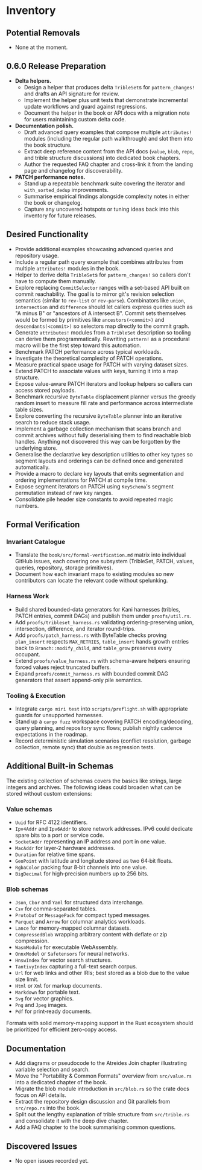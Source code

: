 # Inventory

## Potential Removals
- None at the moment.

## 0.6.0 Release Preparation
- **Delta helpers.**
  - Design a helper that produces delta `TribleSet`s for `pattern_changes!` and
    drafts an API signature for review.
  - Implement the helper plus unit tests that demonstrate incremental update
    workflows and guard against regressions.
  - Document the helper in the book or API docs with a migration note for users
    maintaining custom delta code.
- **Documentation polish.**
  - Draft advanced query examples that compose multiple `attributes!` modules
    (including the regular path walkthrough) and slot them into the book
    structure.
  - Extract deep reference content from the API docs (`value`, `blob`, `repo`,
    and trible structure discussions) into dedicated book chapters.
  - Author the requested FAQ chapter and cross-link it from the landing page and
    changelog for discoverability.
- **PATCH performance notes.**
  - Stand up a repeatable benchmark suite covering the iterator and
    `with_sorted_dedup` improvements.
  - Summarise empirical findings alongside complexity notes in either the book
    or changelog.
  - Capture any uncovered hotspots or tuning ideas back into this inventory for
    future releases.

## Desired Functionality
- Provide additional examples showcasing advanced queries and repository usage.
- Include a regular path query example that combines attributes from multiple
  `attributes!` modules in the book.
- Helper to derive delta `TribleSet`s for `pattern_changes!` so callers don't
  have to compute them manually.
- Explore replacing `CommitSelector` ranges with a set-based API
  built on commit reachability. The goal is to mirror git's revision
  selection semantics (similar to `rev-list` or `rev-parse`).
  Combinators like `union`, `intersection` and `difference` should let
  callers express queries such as "A minus B" or "ancestors of A
  intersect B". Commit sets themselves would be formed by primitives
  like `ancestors(<commit>)` and `descendants(<commit>)` so selectors
  map directly to the commit graph.
- Generate `attributes!` modules from a `TribleSet` description so tooling can
  derive them programmatically. Rewriting `pattern!` as a procedural
  macro will be the first step toward this automation.
- Benchmark PATCH performance across typical workloads.
- Investigate the theoretical complexity of PATCH operations.
- Measure practical space usage for PATCH with varying dataset sizes.
- Extend PATCH to associate values with keys, turning it into a map structure.
- Expose value-aware PATCH iterators and lookup helpers so callers can access
  stored payloads.
- Benchmark recursive `ByteTable` displacement planner versus the greedy random insert to measure fill rate and performance across intermediate table sizes.
- Explore converting the recursive `ByteTable` planner into an iterative search to reduce stack usage.
- Implement a garbage collection mechanism that scans branch and commit
  archives without fully deserialising them to find reachable blob handles.
  Anything not discovered this way can be forgotten by the underlying store.
- Generalise the declarative key description utilities to other key types so
  segment layouts and orderings can be defined once and generated automatically.
- Provide a macro to declare key layouts that emits segmentation and
  ordering implementations for PATCH at compile time.
- Expose segment iterators on PATCH using `KeySchema`'s segment permutation instead of raw key ranges.
- Consolidate pile header size constants to avoid repeated magic numbers.

## Formal Verification
### Invariant Catalogue
- Translate the `book/src/formal-verification.md` matrix into individual GitHub
  issues, each covering one subsystem (TribleSet, PATCH, values, queries,
  repository, storage primitives).
- Document how each invariant maps to existing modules so new contributors can
  locate the relevant code without spelunking.

### Harness Work
- Build shared bounded-data generators for Kani harnesses (tribles, PATCH
  entries, commit DAGs) and publish them under `proofs/util.rs`.
- Add `proofs/tribleset_harness.rs` validating ordering-preserving union,
  intersection, difference, and iterator round-trips.
- Add `proofs/patch_harness.rs` with ByteTable checks proving `plan_insert`
  respects `MAX_RETRIES`, `table_insert` hands growth entries back to
  `Branch::modify_child`, and `table_grow` preserves every occupant.
- Extend `proofs/value_harness.rs` with schema-aware helpers ensuring forced
  values reject truncated buffers.
- Expand `proofs/commit_harness.rs` with bounded commit DAG generators that
  assert append-only pile semantics.

### Tooling & Execution
- Integrate `cargo miri test` into `scripts/preflight.sh` with appropriate
  guards for unsupported harnesses.
- Stand up a `cargo fuzz` workspace covering PATCH encoding/decoding, query
  planning, and repository sync flows; publish nightly cadence expectations in
  the roadmap.
- Record deterministic simulation scenarios (conflict resolution, garbage
  collection, remote sync) that double as regression tests.

## Additional Built-in Schemas
The existing collection of schemas covers the basics like strings, large
integers and archives.  The following ideas could broaden what can be stored
without custom extensions:

### Value schemas
- `Uuid` for RFC&nbsp;4122 identifiers.
- `Ipv4Addr` and `Ipv6Addr` to store network addresses.  IPv6 could dedicate
  spare bits to a port or service code.
- `SocketAddr` representing an IP address and port in one value.
- `MacAddr` for layer‑2 hardware addresses.
- `Duration` for relative time spans.
- `GeoPoint` with latitude and longitude stored as two 64‑bit floats.
- `RgbaColor` packing four 8‑bit channels into one value.
- `BigDecimal` for high‑precision numbers up to 256 bits.

### Blob schemas
- `Json`, `Cbor` and `Yaml` for structured data interchange.
- `Csv` for comma‑separated tables.
- `Protobuf` or `MessagePack` for compact typed messages.
- `Parquet` and `Arrow` for columnar analytics workloads.
- `Lance` for memory-mapped columnar datasets.
- `CompressedBlob` wrapping arbitrary content with deflate or zip compression.
- `WasmModule` for executable WebAssembly.
- `OnnxModel` or `Safetensors` for neural networks.
- `HnswIndex` for vector search structures.
- `TantivyIndex` capturing a full-text search corpus.
- `Url` for web links and other IRIs; best stored as a blob due to the value
  size limit.
- `Html` or `Xml` for markup documents.
- `Markdown` for portable text.
- `Svg` for vector graphics.
- `Png` and `Jpeg` images.
- `Pdf` for print‑ready documents.

Formats with solid memory-mapping support in the Rust ecosystem should be
prioritized for efficient zero-copy access.

## Documentation
- Add diagrams or pseudocode to the Atreides Join chapter illustrating variable selection and search.
- Move the "Portability & Common Formats" overview from `src/value.rs` into a
  dedicated chapter of the book.
- Migrate the blob module introduction in `src/blob.rs` so the crate docs focus
  on API details.
- Extract the repository design discussion and Git parallels from `src/repo.rs`
  into the book.
- Split out the lengthy explanation of trible structure from `src/trible.rs`
  and consolidate it with the deep dive chapter.
- Add a FAQ chapter to the book summarising common questions.

## Discovered Issues
- No open issues recorded yet.
